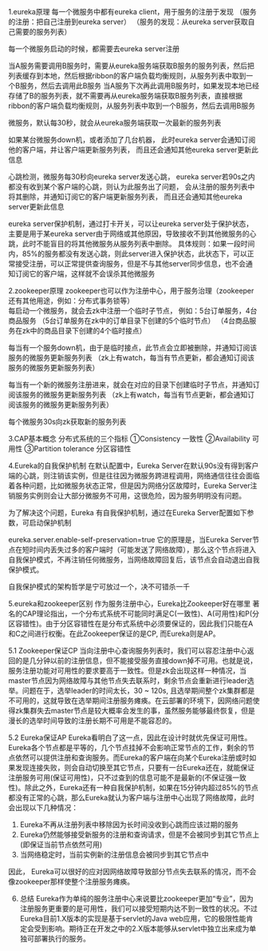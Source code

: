 1.eureka原理
每一个微服务中都有eureka client，用于服务的注册于发现
（服务的注册：把自己注册到eureka server）
（服务的发现：从eureka server获取自己需要的服务列表）

每一个微服务启动的时候，都需要去eureka server注册

当A服务需要调用B服务时，需要从eureka服务端获取B服务的服务列表，然后把列表缓存到本地，然后根据ribbon的客户端负载均衡规则，从服务列表中取到一个B服务，然后去调用此B服务
当A服务下次再此调用B服务时，如果发现本地已经存储了B的服务列表，就不需要再从eureka服务端获取B服务列表，直接根据ribbon的客户端负载均衡规则，从服务列表中取到一个B服务，然后去调用B服务

微服务，默认每30秒，就会从eureka服务端获取一次最新的服务列表

如果某台微服务down机，或者添加了几台机器，
此时eureka server会通知订阅他的客户端，并让客户端更新服务列表，
而且还会通知其他eureka server更新此信息

心跳检测，微服务每30秒向eureka server发送心跳，
eureka server若90s之内都没有收到某个客户端的心跳，则认为此服务出了问题，
会从注册的服务列表中将其删除，并通知订阅它的客户端更新服务列表，
而且还会通知其他eureka server更新此信息

eureka server保护机制，通过打卡开关，可以让eureka server处于保护状态，主要是用于某eureka server由于网络或其他原因，导致接收不到其他微服务的心跳，此时不能盲目的将其他微服务从服务列表中删除。
具体规则：如果一段时间内，85%的服务都没有发送心跳，则此server进入保护状态，此状态下，可以正常接受注册，可以正常提供查询服务，但是不与其他server同步信息，也不会通知订阅它的客户端，这样就不会误杀其他微服务

2.zookeeper原理
zookeeper也可以作为注册中心，用于服务治理（zookeeper还有其他用途，例如：分布式事务锁等）	
每启动一个微服务，就会去zk中注册一个临时子节点，
例如：5台订单服务，4台商品服务
（5台订单服务在zk中的订单目录下创建的5个临时节点）
（4台商品服务在zk中的商品目录下创建的4个临时接点）

每当有一个服务down机，由于是临时接点，此节点会立即被删除，并通知订阅该服务的微服务更新服务列表
（zk上有watch，每当有节点更新，都会通知订阅该服务的微服务更新服务列表）

每当有一个新的微服务注册进来，就会在对应的目录下创建临时子节点，并通知订阅该服务的微服务更新服务列表
（zk上有watch，每当有节点更新，都会通知订阅该服务的微服务更新服务列表）

每个微服务30s向zk获取新的服务列表

3.CAP基本概念
分布式系统的三个指标
①Consistency	一致性
②Availability	可用性
③Partition tolerance	分区容错性

4.Eureka的自我保护机制
在默认配置中，Eureka Server在默认90s没有得到客户端的心跳，则注销该实例，但是往往因为微服务跨进程调用，网络通信往往会面临着各种问题，比如微服务状态正常，但是因为网络分区故障时，Eureka Server注销服务实例则会让大部分微服务不可用，这很危险，因为服务明明没有问题。

为了解决这个问题，Eureka 有自我保护机制，通过在Eureka Server配置如下参数，可启动保护机制

eureka.server.enable-self-preservation=true
它的原理是，当Eureka Server节点在短时间内丢失过多的客户端时（可能发送了网络故障），那么这个节点将进入自我保护模式，不再注销任何微服务，当网络故障回复后，该节点会自动退出自我保护模式。

自我保护模式的架构哲学是宁可放过一个，决不可错杀一千

5.eureka和zookeeper区别
作为服务注册中心，Eureka比Zookeeper好在哪里
著名的CAP理论指出，一个分布式系统不可能同时满足C(一致性)、A(可用性)和P(分区容错性)。由于分区容错性在是分布式系统中必须要保证的，因此我们只能在A和C之间进行权衡。在此Zookeeper保证的是CP, 而Eureka则是AP。

5.1 Zookeeper保证CP
当向注册中心查询服务列表时，我们可以容忍注册中心返回的是几分钟以前的注册信息，但不能接受服务直接down掉不可用。也就是说，服务注册功能对可用性的要求要高于一致性。但是zk会出现这样一种情况，当master节点因为网络故障与其他节点失去联系时，剩余节点会重新进行leader选举。问题在于，选举leader的时间太长，30 ~ 120s, 且选举期间整个zk集群都是不可用的，这就导致在选举期间注册服务瘫痪。在云部署的环境下，因网络问题使得zk集群失去master节点是较大概率会发生的事，虽然服务能够最终恢复，但是漫长的选举时间导致的注册长期不可用是不能容忍的。

5.2 Eureka保证AP
Eureka看明白了这一点，因此在设计时就优先保证可用性。Eureka各个节点都是平等的，几个节点挂掉不会影响正常节点的工作，剩余的节点依然可以提供注册和查询服务。而Eureka的客户端在向某个Eureka注册或时如果发现连接失败，则会自动切换至其它节点，只要有一台Eureka还在，就能保证注册服务可用(保证可用性)，只不过查到的信息可能不是最新的(不保证强一致性)。除此之外，Eureka还有一种自我保护机制，如果在15分钟内超过85%的节点都没有正常的心跳，那么Eureka就认为客户端与注册中心出现了网络故障，此时会出现以下几种情况：
1) Eureka不再从注册列表中移除因为长时间没收到心跳而应该过期的服务
2) Eureka仍然能够接受新服务的注册和查询请求，但是不会被同步到其它节点上(即保证当前节点依然可用)
3) 当网络稳定时，当前实例新的注册信息会被同步到其它节点中

因此， Eureka可以很好的应对因网络故障导致部分节点失去联系的情况，而不会像zookeeper那样使整个注册服务瘫痪。

6. 总结
Eureka作为单纯的服务注册中心来说要比zookeeper更加“专业”，因为注册服务更重要的是可用性，我们可以接受短期内达不到一致性的状况。不过Eureka目前1.X版本的实现是基于servlet的Java web应用，它的极限性能肯定会受到影响。期待正在开发之中的2.X版本能够从servlet中独立出来成为单独可部署执行的服务。
